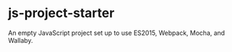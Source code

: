 # js-project-starter
An empty JavaScript project set up to use ES2015, Webpack, Mocha, and Wallaby.
